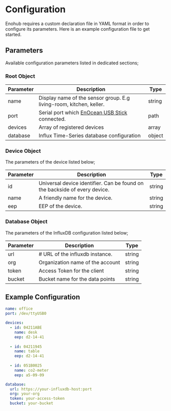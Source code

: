 # Configuration

Enohub requires a custom declaration file in YAML format in order to configure its parameters. Here is an example configuration file to get started.

## Parameters

Available configuration parameters listed in dedicated sections;

### Root Object

| Parameter | Description                                                                                                           | Type   |
| --------- | --------------------------------------------------------------------------------------------------------------------- | ------ |
| name      | Display name of the sensor group. E.g living-room, kitchen, keller.                                                   | string |
| port      | Serial port which [EnOcean USB Stick](https://www.enocean.com/en/product/usb-300-500u-400j/?frequency=868) connected. | path   |
| devices   | Array of registered devices                                                                                           | array  |
| database  | Influx Time-Series database configuration                                                                             | object |


### Device Object

The parameters of the device listed below;

| Parameter | Description                                                                | Type   |
| --------- | -------------------------------------------------------------------------- | ------ |
| id        | Universal device identifier. Can be found on the backside of every device. | string |
| name      | A friendly name for the device.                                            | string |
| eep       | EEP of the device.                                                         | string |


### Database Object

The parameters of the InfluxDB configuration listed below;

| Parameter | Description                      | Type   |
| --------- | -------------------------------- | ------ |
| url       | # URL of the influxdb instance.  | string |
| org       | Organization name of the account | string |
| token     | Access Token for the client      | string |
| bucket    | Bucket name for the data points  | string |


## Example Configuration

```yaml
name: office
port: /dev/ttyUSB0

devices:
  - id: 04211ABE
    name: desk
    eep: d2-14-41
    
  - id: 04211945
    name: table
    eep: d2-14-41
  
  - id: 051B0025
    name: co2-meter
    eep: a5-09-09

database:
  url: https://your-influxdb-host:port
  org: your-org
  token: your-access-token
  bucket: your-bucket
```